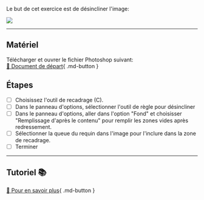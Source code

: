 
<style>.md-footer{display:none;}</style>

Le but de cet exercice est de désincliner l'image:

![](../assets/image/07_desincliner_contenu_pris_compte.jpg)

***

## Matériel

Télécharger et ouvrer le fichier Photoshop suivant:   <br>
[📁 Document de départ](../assets/image/07_desincliner_contenu_pris_compte.jpg){ .md-button }   <br>

## Étapes

- [ ] Choisissez l'outil de recadrage (C).
- [ ] Dans le panneau d'options, sélectionner l'outil de règle pour désincliner
- [ ] Dans le panneau d'options, aller dans l'option "Fond" et choisisser "Remplissage d'après le contenu" pour remplir les zones vides après redressement.
- [ ] Sélectionner la queue du requin dans l'image pour l'inclure dans la zone de recadrage.
- [ ] Terminer

***

## Tutoriel 📚

[📖 Pour en savoir plus](https://cmontmorency365-my.sharepoint.com/:v:/g/personal/flpilote_cmontmorency_qc_ca/Ee3Gmwbq6xFCjD5qV47wwKYBtD_Fjw86v87ejTjPlIOnXQ?nav=eyJyZWZlcnJhbEluZm8iOnsicmVmZXJyYWxBcHAiOiJPbmVEcml2ZUZvckJ1c2luZXNzIiwicmVmZXJyYWxBcHBQbGF0Zm9ybSI6IldlYiIsInJlZmVycmFsTW9kZSI6InZpZXciLCJyZWZlcnJhbFZpZXciOiJNeUZpbGVzTGlua0NvcHkifX0&e=GY50o7){ .md-button }
